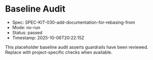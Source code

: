 # Baseline Audit

- Spec: SPEC-KIT-030-add-documentation-for-rebasing-from
- Mode: no-run
- Status: passed
- Timestamp: 2025-10-06T20:22:15Z

This placeholder baseline audit asserts guardrails have been reviewed. Replace with project-specific checks when available.
